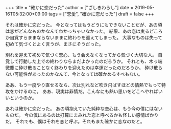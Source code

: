+++
title = "確かに恋だった"
author = ["ざしきわらし"]
date = 2019-05-16T05:32:00+09:00
tags = ["恋愛", "確かに恋だった"]
draft = false
+++

それは確かに恋だった。
今となってはもうどうにもできないことだが、あの頃は恋がどんなものかなんてわかっちゃいなかった。
結果、あの恋は実るどころか自覚すらままならないままに終わりを迎えてしまった。
大事なものは失って初めて気づくとよく言うが、まさにそうだった。

別れを迎えて初めて気づく恋心、もう会えなくなってから気づく大切な人。
自覚して行動した上での終わりならまだよかったのだろうか。
それとも、木っ端微塵に砕け散ることなく終わりを迎えたのは幸運だったのだろうか。
砕け散らない可能性があったのかなんて、今となっては確かめるすべもない。

ああ、もう一度やり直せるなら、次は別れなど吹き飛ばすほどの情熱でもって特攻をかけるのに。
ああ、現実は非情だ。こんなにも熱い思いをどこへやればいいというのか。

あれは確かに恋だった。
あの頃抱えていた純粋な恋心は、もう今の僕にはないものだ。
今の僕にあるのは打算にまみれた恋と呼べるかも怪しい感情ばかりだ。
それでも、僕はそれを恋と呼ぶ。それもまた確かに恋なのだと。
